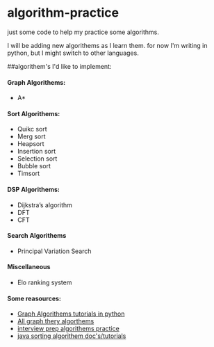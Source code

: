 # algorithm-practice
just some code to help my practice some algorithms.

I will be adding new algorithems as I learn them. for now I'm writing in python, but I might switch to other languages. 


##algorithem's I'd like to implement: 

#### Graph Algorithems: 
  * A*
  
#### Sort Algorithems: 
  * Quikc sort
  * Merg sort
  * Heapsort
  * Insertion sort
  * Selection sort
  * Bubble sort
  * Timsort

#### DSP Algorithems: 
  * Dijkstra’s algorithm
  * DFT
  * CFT
  

#### Search Algorithems
 * Principal Variation Search


#### Miscellaneous
 * Elo ranking system
 

#### Some reasources: 
  * [Graph Algorithems tutorials in python](http://www.redblobgames.com/)
  * [All graph thery algorthems](https://en.wikipedia.org/wiki/Category:Graph_algorithms)
  * [interview prep algorithems practice](http://www.programcreek.com/2012/11/top-10-algorithms-for-coding-interview/)
  * [java sorting algorithem doc's/tutorials](http://www.java2novice.com/java-sorting-algorithms/)
